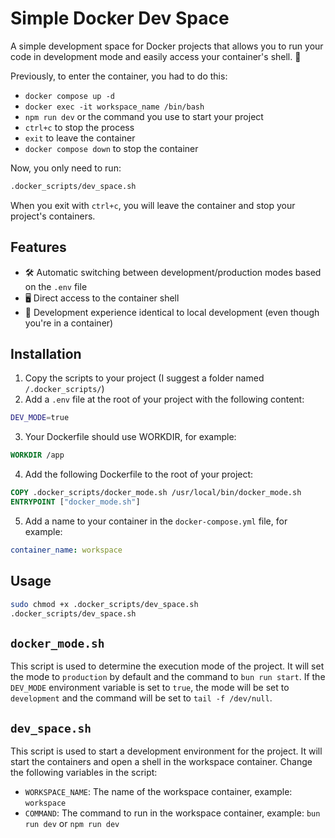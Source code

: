 # Simple Docker Dev Space

A simple development space for Docker projects that allows you to run your code in development mode and easily access your container's shell. 🚀

Previously, to enter the container, you had to do this:

- `docker compose up -d`
- `docker exec -it workspace_name /bin/bash`
- `npm run dev` or the command you use to start your project
- `ctrl+c` to stop the process
- `exit` to leave the container
- `docker compose down` to stop the container

Now, you only need to run:
```bash
.docker_scripts/dev_space.sh
```
When you exit with `ctrl+c`, you will leave the container and stop your project's containers.

## Features

- 🛠️ Automatic switching between development/production modes based on the `.env` file
- 🖥️ Direct access to the container shell
- 🚀 Development experience identical to local development (even though you're in a container)

## Installation

1. Copy the scripts to your project (I suggest a folder named `/.docker_scripts/`)
2. Add a `.env` file at the root of your project with the following content:

```bash
DEV_MODE=true
```

3. Your Dockerfile should use WORKDIR, for example:

```Dockerfile
WORKDIR /app
```

4. Add the following Dockerfile to the root of your project:

```Dockerfile
COPY .docker_scripts/docker_mode.sh /usr/local/bin/docker_mode.sh
ENTRYPOINT ["docker_mode.sh"]
```

5. Add a name to your container in the `docker-compose.yml` file, for example:

```yaml
container_name: workspace
```

## Usage

```bash
sudo chmod +x .docker_scripts/dev_space.sh
.docker_scripts/dev_space.sh
```

## `docker_mode.sh`

This script is used to determine the execution mode of the project. It will set the mode to `production` by default and the command to `bun run start`. If the `DEV_MODE` environment variable is set to `true`, the mode will be set to `development` and the command will be set to `tail -f /dev/null`.

## `dev_space.sh`

This script is used to start a development environment for the project. It will start the containers and open a shell in the workspace container. Change the following variables in the script:

- `WORKSPACE_NAME`: The name of the workspace container, example: `workspace`
- `COMMAND`: The command to run in the workspace container, example: `bun run dev` or `npm run dev`